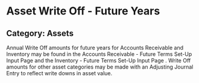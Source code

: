 # Asset Write Off - Future Years
## Category: Assets
Annual Write Off amounts for future years for Accounts Receivable and Inventory may be found in the Accounts Receivable  - Future Terms Set-Up  Input Page and the Inventory  - Future Terms Set-Up  Input Page . Write Off amounts for other asset categories may be made with an Adjusting Journal Entry to reflect write downs in asset value.
